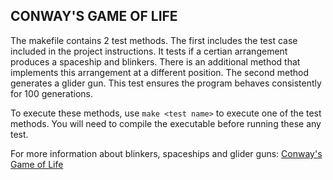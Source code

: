 ## **CONWAY'S GAME OF LIFE**

The makefile contains 2 test methods. The first includes the test case included in the project instructions. It tests if a certian arrangement produces a spaceship and blinkers. There is an additional method that implements this arrangement at a different position. The second method generates a glider gun. This test ensures the program behaves consistently for 100 generations. 

To execute these methods, use `make <test name>` to execute one of the test methods. You will need to compile the executable before running these any test. 

For more information about blinkers, spaceships and glider guns: [Conway's Game of Life](https://en.wikipedia.org/wiki/Conway's_Game_of_Life)
